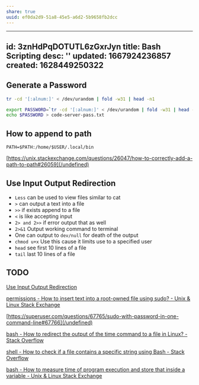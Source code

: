 ```yaml
---
share: true
uuid: ef0da2d9-51a8-45e5-a6d2-5b9658fb2dcc
---
```

---
id: 3znHdPqDOTUTL6zGxrJyn
title: Bash Scripting
desc: ''
updated: 1667924236857
created: 1628449250322
---

## Generate a Password

``` bash
tr -cd '[:alnum:]' < /dev/urandom | fold -w31 | head -n1

export PASSWORD=`tr -cd '[:alnum:]' < /dev/urandom | fold -w31 | head -n1`
echo $PASSWORD > code-server-pass.txt
```

## How to append to path 

```
PATH=$PATH:/home/$USER/.local/bin
```

[https://unix.stackexchange.com/questions/26047/how-to-correctly-add-a-path-to-path#26059](/undefined)

## Use Input Output Redirection

*   `Less` can be used to view files similar to cat
*   `>` can output a text into a file
*   `>>` if exists append to a file
*   `<` is like accepting input
*   `2> and 2>>` if error output that as well
*   `2>&1` Output working command to terminal
*   One can output to `dev/null` for death of the output
*   `chmod u+x` Use this cause it limits use to a specified user
*   `head` see first 10 lines of a file
*   `tail` last 10 lines of a file

## TODO
[Use Input Output Redirection](/undefined) 

[permissions - How to insert text into a root-owned file using sudo? - Unix & Linux Stack Exchange](https://unix.stackexchange.com/questions/4335/how-to-insert-text-into-a-root-owned-file-using-sudo)

[https://superuser.com/questions/67765/sudo-with-password-in-one-command-line#67766](/undefined)

[bash - How to redirect the output of the time command to a file in Linux? - Stack Overflow](https://stackoverflow.com/questions/13356628/how-to-redirect-the-output-of-the-time-command-to-a-file-in-linux)

[shell - How to check if a file contains a specific string using Bash - Stack Overflow](https://stackoverflow.com/questions/11287861/how-to-check-if-a-file-contains-a-specific-string-using-bash)

[bash - How to measure time of program execution and store that inside a variable - Unix & Linux Stack Exchange](https://unix.stackexchange.com/questions/12068/how-to-measure-time-of-program-execution-and-store-that-inside-a-variable)
